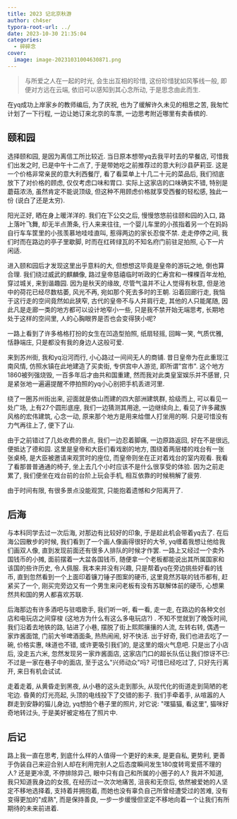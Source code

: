 ```yaml
---
title: 2023 记北京秋游
author: ch4ser
typora-root-url: ../
date: 2023-10-30 21:35:04
categories:
  - 碎碎念
cover:
  image: image-20231031004630871.png
---
```


> 与所爱之人在一起的时光, 会生出互相的珍惜, 这份珍惜犹如风筝线一般, 即便对方远在云端, 依旧可以感知到其心念所动, 于是思念由此而生.


在yq成功上岸家乡的教师编后, 为了庆祝, 也为了缓解许久未见的相思之苦, 我匆忙计划了一下行程, 一边让她订来北京的车票,  一边思考附近哪里有卖香槟的.

## 颐和园

选择颐和园, 是因为离信工所比较近. 当日原本想带yq去我平时去的早餐店, 可惜我们出发之时, 已是中午十二点了, 于是带她吃之前推荐过的意大利沙县萨莉亚. 这是一个价格非常亲民的意大利西餐厅, 看了看菜单上十几二十元的菜品后, 我们彻底放下了对价格的顾虑, 仅仅考虑口味和胃口. 实际上这家店的口味确实不错, 特别是蘑菇浓汤, 虽然肯定不能说顶级, 但这种不用顾虑价格就享受西餐的轻松感, 独此一份 (说白了还是太穷).

阳光正好, 晒在身上暖洋洋的. 我们在下公交之后, 慢慢悠悠前往颐和园的入口, 路上落叶飞舞, 却无半点萧条, 行人来来往往, 一个婴儿车里的小孩指着另一个在妈妈自行车车筐里的小孩羡慕地哇哇直叫, 惹得两边的家长忍俊不禁. 走走停停之间, 我们时而在路边的亭子里歇脚, 时而在红砖绿瓦的不知名府门前驻足拍照, 心下一片闲适.

进入颐和园后才发现这里出乎意料的大, 但想想这毕竟是皇帝的游玩之地, 倒也算合理. 我们绕过威武的麒麟像, 路过皇帝慈禧临时听政的仁寿宫和一棵棵百年龙柏, 穿过城关, 来到谐趣园. 因为是秋天的缘故, 尽管气温并不让人觉得有秋意, 但是池中的荷花已经尽数枯萎, 风光不再, 宛如那个死去多时的王朝. 沿着回廊行走, 我恼于这行走的空间竟然如此狭窄, 古代的皇帝不与人并肩行走, 其他的人只能尾随, 因此凡是走廊一类的地方都可以设计地窄小一些, 只是我不禁开始无端思考, 长期地处于这样的空间里, 人的心胸眼界是否也会变得狭小呢?

一路上看到了许多格格打扮的女生在凹造型拍照, 纸扇轻摇, 回眸一笑, 气质优雅, 恬静端庄, 只是都没有我的身边人这般可爱.

来到苏州街, 我和yq沿河而行, 小心路过一间间无人的商铺. 昔日皇帝为在此重现江南风情, 仿照水镇在此地建造了买卖街, 专供宫中人游览, 即所谓"宫市". 这个地方1860被列强烧毁, 一百多年后才由共和国重建, 然而我对此类皇室娱乐并不感冒, 只是紧张地一遍遍提醒不停拍照的yq小心别把手机丢进河里.

绕了一圈苏州街出来, 迎面就是依山而建的四大部洲建筑群, 拾级而上, 可以看见一处广场, 上有27个圆形底座, 我们一边猜测其用途, 一边继续向上, 看见了许多藏族风格的宏伟建筑, 心念一动, 原来那个地方是用来给僧人打坐用的啊. 只是可惜没有力气再往上了, 便下了山. 

由于之前错过了几处收费的景点, 我们一边忍着脚痛, 一边原路返回, 好在不是很远, 便抵达了德和园. 这里是皇帝和大臣们看戏剧的地方, 围绕着两层楼的戏台有一张张桌椅, 是大臣被邀请来观赏时的座位, 而皇帝则坐在正对着戏台的室内观看. 我看了看那普普通通的椅子, 坐上去几个小时应该不是什么很享受的体验. 因为之前走累了, 我们便坐在戏台前的台阶上玩会手机, 相互依靠的时候稍解了疲劳.

由于时间有限, 有很多景点没能观赏, 只能抱着遗憾和夕阳离开了. 

## 后海

与本科同学去过一次后海, 对那边有比较好的印象, 于是趁此机会带着yq去了. 在后海公园散步的时候, 我们看到了一个画人像画得很好的大爷, yq缠着我想让他给我们画双人像, 直到发现前面还有很多人排队的时候才作罢. 一路上又经过一个卖外国钱币的小摊, 面前摆着一大盆各国钱币, 随便拿一个老板都能说出其所属国家和该国的些许历史, 令人佩服. 我本来并没有兴趣, 只是帮着yq在旁边挑些好看的钱币, 直到忽然看到一个上面印着镰刀锤子图案的硬币, 这里竟然苏联的钱币都有, 赶紧买了一个, 刚买完旁边又有一个男生来问老板有没有苏联解体前的硬币, 心想果然共和国的男人都喜欢苏联.

后海那边有许多酒吧与驻唱歌手, 我们听一听, 看一看, 走一走, 在路边的各种文创店和电玩店之间穿梭 (这地方为什么有这么多电玩店?) . 不知不觉就到了晚饭时间, 我们沿着去地铁的路, 钻进了小巷, 摆脱了街上熙熙攘攘的人流, 左转右转, 偶遇一家炸酱面馆, 门前大爷啤酒面条, 热热闹闹, 好不快活. 出于好奇, 我们也进去吃了一碗, 价格实惠, 味道也不错, 或许更吸引我们的, 是这里的烟火气息吧. 只是出了小店后, 没走五六米, 忽然发现另一家炸酱面店, 这家店门口的超长队伍让我们惊讶不已: 不过是一家在巷子中的面店, 至于这么"兴师动众"吗? 可惜已经吃过了, 只好先行离开, 来日有机会试试.

走着走着, 从黄昏走到黑夜, 从小巷的这头走到那头, 从现代化的街道走到简陋的老宅边. 昏黄的灯光亮起,   头顶的电线投下了交错的影子. 我们手牵着手, 从喧嚣的人群走到安静的猫儿身边, yq想拍个巷子里的照片, 对它说: "嘿猫猫, 看这里", 猫咪好奇地转过头, 于是美好被定格在了照片中.

## 后记

路上我一直在思考, 到底什么样的人值得一个更好的未来, 是更自私, 更势利, 更善于伪装自己来迎合别人却在利用完别人之后态度瞬间发生180度转弯爱搭不理的人? 还是更冷漠, 不停排除异己, 眼中只有自己和所属的小圈子的人? 我并不知道, 我只知道我身边的女孩, 在经历过一次次地痛苦, 沮丧和无奈后, 依然被爱她的人坚定不移地选择着, 支持着并拥抱着, 而她也没有辜负自己所曾经遭受过的苦难, 没有变得更加的"成熟", 而是保持善良, 一步一步缓慢但坚定不移地向着一个让我们有所期待的未来前进着.

